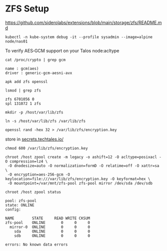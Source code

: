 # ZFS Setup

<https://github.com/siderolabs/extensions/blob/main/storage/zfs/README.md>

```console
kubectl -n kube-system debug -it --profile sysadmin --image=alpine node/nas01
```

To verify AES‑GCM support on your Talos node:acltype

```console
cat /proc/crypto | grep gcm
```

```console
name : gcm(aes)
driver : generic-gcm-aesni-avx
```

```console
apk add zfs openssl
```

```console
lsmod | grep zfs
```

```console
zfs 6701056 0
spl 131072 1 zfs
```

```console
mkdir -p /host/var/lib/zfs
```

```console
ln -s /host/var/lib/zfs /var/lib/zfs
```

```console
openssl rand -hex 32 > /var/lib/zfs/encryption.key
```

store in [secrets.techtales.io/](https://secrets.techtales.io/ui/vault/secrets/infra/show/techtales/kube-nas)

```console
chmod 600 /var/lib/zfs/encryption.key
```

```console
chroot /host zpool create -m legacy -o ashift=12 -O acltype=posixacl -O compression=lz4 \
 -O dnodesize=auto -O normalization=formD -O relatime=off -O xattr=sa \
 -O encryption=aes-256-gcm -O keylocation=file:///var/lib/zfs/encryption.key -O keyformat=hex \
 -O mountpoint=/var/mnt/zfs-pool zfs-pool mirror /dev/sda /dev/sdb
```

```console
chroot /host zpool status
```

```console
pool: zfs-pool
state: ONLINE
config:

NAME        STATE     READ WRITE CKSUM
zfs-pool    ONLINE       0     0     0
  mirror-0  ONLINE       0     0     0
    sda     ONLINE       0     0     0
    sdb     ONLINE       0     0     0

errors: No known data errors
```
